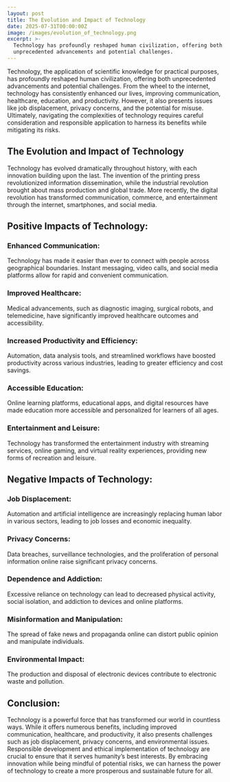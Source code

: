 ```yaml
---
layout: post
title: The Evolution and Impact of Technology
date: 2025-07-31T00:00:00Z
image: /images/evolution_of_technology.png
excerpt: >-
  Technology has profoundly reshaped human civilization, offering both
  unprecedented advancements and potential challenges.
---
```

Technology, the application of scientific knowledge for practical purposes, has profoundly reshaped human civilization, offering both unprecedented advancements and potential challenges. From the wheel to the internet, technology has consistently enhanced our lives, improving communication, healthcare, education, and productivity. However, it also presents issues like job displacement, privacy concerns, and the potential for misuse. Ultimately, navigating the complexities of technology requires careful consideration and responsible application to harness its benefits while mitigating its risks.

## The Evolution and Impact of Technology

Technology has evolved dramatically throughout history, with each innovation building upon the last. The invention of the printing press revolutionized information dissemination, while the industrial revolution brought about mass production and global trade. More recently, the digital revolution has transformed communication, commerce, and entertainment through the internet, smartphones, and social media.

## Positive Impacts of Technology:

### Enhanced Communication:

Technology has made it easier than ever to connect with people across geographical boundaries. Instant messaging, video calls, and social media platforms allow for rapid and convenient communication.

### Improved Healthcare:

Medical advancements, such as diagnostic imaging, surgical robots, and telemedicine, have significantly improved healthcare outcomes and accessibility.

### Increased Productivity and Efficiency:

Automation, data analysis tools, and streamlined workflows have boosted productivity across various industries, leading to greater efficiency and cost savings.

### Accessible Education:

Online learning platforms, educational apps, and digital resources have made education more accessible and personalized for learners of all ages.

### Entertainment and Leisure:

Technology has transformed the entertainment industry with streaming services, online gaming, and virtual reality experiences, providing new forms of recreation and leisure.

## Negative Impacts of Technology:

### Job Displacement:

Automation and artificial intelligence are increasingly replacing human labor in various sectors, leading to job losses and economic inequality.

### Privacy Concerns:

Data breaches, surveillance technologies, and the proliferation of personal information online raise significant privacy concerns.

### Dependence and Addiction:

Excessive reliance on technology can lead to decreased physical activity, social isolation, and addiction to devices and online platforms.

### Misinformation and Manipulation:

The spread of fake news and propaganda online can distort public opinion and manipulate individuals.

### Environmental Impact:

The production and disposal of electronic devices contribute to electronic waste and pollution.

## Conclusion:

Technology is a powerful force that has transformed our world in countless ways. While it offers numerous benefits, including improved communication, healthcare, and productivity, it also presents challenges such as job displacement, privacy concerns, and environmental issues. Responsible development and ethical implementation of technology are crucial to ensure that it serves humanity’s best interests. By embracing innovation while being mindful of potential risks, we can harness the power of technology to create a more prosperous and sustainable future for all.
